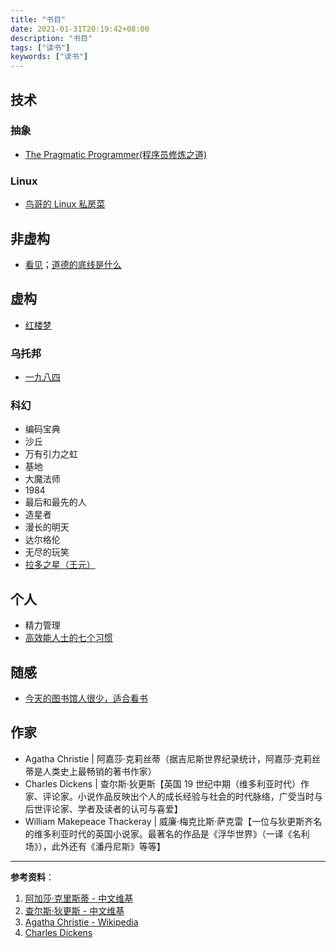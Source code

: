 ```yaml
---
title: "书目"
date: 2021-01-31T20:19:42+08:00
description: "书目"
tags: ["读书"]
keywords: ["读书"]
---
```


## 技术

### 抽象

- [The Pragmatic Programmer(程序员修炼之道)](/posts/the-pragmatic-programmer/)

### Linux

- [鸟哥的 Linux 私房菜](/posts/birdman-linux/)

## 非虚构

- [看见](/posts/see/)；[道德的底线是什么](/posts/what-is-the-moral-bottom-line/)

## 虚构

- [红楼梦](/posts/read-hongloumeng/)

### 乌托邦

- [一九八四](/posts/read-yijiubasi)

### 科幻

- 编码宝典
- 沙丘
- 万有引力之虹
- 基地
- 大魔法师
- 1984
- 最后和最先的人
- 造星者
- 漫长的明天
- 达尔格伦
- 无尽的玩笑
- [拉多之星（王元）](/posts/la-duo-zhi-xing/)

## 个人

- 精力管理
- [高效能人士的七个习惯](/posts/the-7-habits-of-highly-effective-people/)

## 随感

- [今天的图书馆人很少，适合看书](/posts/few-people-in-library-suitable-for-reading/)

## 作家

- Agatha Christie | 阿嘉莎·克莉丝蒂（据吉尼斯世界纪录统计，阿嘉莎·克莉丝蒂是人类史上最畅销的著书作家）
- Charles Dickens | 查尔斯·狄更斯【英国 19 世纪中期（维多利亚时代）作家、评论家。小说作品反映出个人的成长经验与社会的时代脉络，广受当时与后世评论家、学者及读者的认可与喜爱】
- William Makepeace Thackeray | 威廉·梅克比斯·萨克雷【一位与狄更斯齐名的维多利亚时代的英国小说家。最著名的作品是《浮华世界》（一译《名利场》），此外还有《潘丹尼斯》等等】

---

**参考资料**：

1. [阿加莎·克里斯蒂 - 中文维基](https://zh.wikipedia.org/wiki/%E9%98%BF%E5%8A%A0%E8%8E%8E%C2%B7%E5%85%8B%E9%87%8C%E6%96%AF%E8%92%82)
2. [查尔斯·狄更斯 - 中文维基](https://zh.wikipedia.org/wiki/%E6%9F%A5%E5%B0%94%E6%96%AF%C2%B7%E7%8B%84%E6%9B%B4%E6%96%AF)
3. [Agatha Christie - Wikipedia](https://en.wikipedia.org/wiki/Agatha_Christie)
4. [Charles Dickens](https://en.wikipedia.org/wiki/Charles_Dickens)
